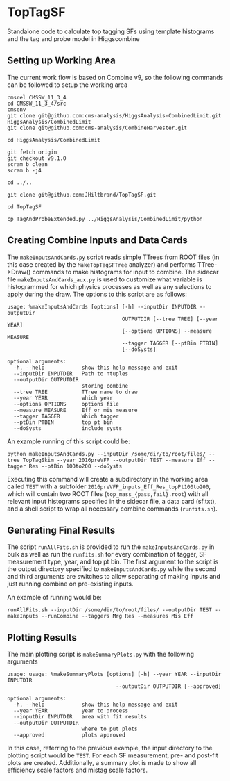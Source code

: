 #  TopTagSF

Standalone code to calculate top tagging SFs using template histograms and the tag and probe model in Higgscombine

## Setting up Working Area

The current work flow is based on Combine v9, so the following commands can be followed to setup the working area

```
cmsrel CMSSW_11_3_4
cd CMSSW_11_3_4/src
cmsenv
git clone git@github.com:cms-analysis/HiggsAnalysis-CombinedLimit.git HiggsAnalysis/CombinedLimit
git clone git@github.com:cms-analysis/CombineHarvester.git

cd HiggsAnalysis/CombinedLimit

git fetch origin
git checkout v9.1.0
scram b clean
scram b -j4

cd ../..

git clone git@github.com:JHiltbrand/TopTagSF.git

cd TopTagSF

cp TagAndProbeExtended.py ../HiggsAnalysis/CombinedLimit/python
```

## Creating Combine Inputs and Data Cards

The `makeInputsAndCards.py` script reads simple TTrees from ROOT files (in this case created by the `MakeTopTagSFTree` analyzer) and performs TTree->Draw() commands to make histograms for input to combine. The sidecar file `makeInputsAndCards_aux.py` is used to customize what variable is histogrammed for which physics processes as well as any selections to apply during the draw. The options to this script are as follows:

```
usage: %makeInputsAndCards [options] [-h] --inputDir INPUTDIR --outputDir
                                     OUTPUTDIR [--tree TREE] [--year YEAR]
                                     [--options OPTIONS] --measure MEASURE
                                     --tagger TAGGER [--ptBin PTBIN]
                                     [--doSysts]

optional arguments:
  -h, --help            show this help message and exit
  --inputDir INPUTDIR   Path to ntuples
  --outputDir OUTPUTDIR
                        storing combine
  --tree TREE           TTree name to draw
  --year YEAR           which year
  --options OPTIONS     options file
  --measure MEASURE     Eff or mis measure
  --tagger TAGGER       Which tagger
  --ptBin PTBIN         top pt bin
  --doSysts             include systs
```

An example running of this script could be:

```
python makeInputsAndCards.py --inputDir /some/dir/to/root/files/ --tree TopTagSkim --year 2016preVFP --outputDir TEST --measure Eff --tagger Res --ptBin 100to200 --doSysts
```

Executing this command will create a subdirectory in the working area called `TEST` with a subfolder `2016preVFP_inputs_Eff_Res_topPt100to200`, which will contain two ROOT files (`top_mass_{pass,fail}.root`) with all relevant input histograms specified in the sidecar file, a data card (sf.txt), and a shell script to wrap all necessary combine commands (`runfits.sh`).

## Generating Final Results

The script `runAllFits.sh` is provided to run the `makeInputsAndCards.py` in bulk as well as run the `runfits.sh` for every combination of tagger, SF measurement type, year, and top pt bin. The first argument to the script is the output directory specified to `makeInputsAndCards.py` while the second and third arguments are switches to allow separating of making inputs and just running combine on pre-existing inputs.

An example of running would be:

``runAllFits.sh --inputDir /some/dir/to/root/files/ --outputDir TEST --makeInputs --runCombine --taggers Mrg Res --measures Mis Eff``

## Plotting Results

The main plotting script is `makeSummaryPlots.py` with the following arguments

```
usage: usage: %makeSummaryPlots [options] [-h] --year YEAR --inputDir INPUTDIR
                                   --outputDir OUTPUTDIR [--approved]

optional arguments:
  -h, --help            show this help message and exit
  --year YEAR           year to process
  --inputDir INPUTDIR   area with fit results
  --outputDir OUTPUTDIR
                        where to put plots
  --approved            plots approved
```
 
In this case, referring to the previous example, the input directory to the plotting script would be `TEST`. For each SF measurement, pre- and post-fit plots are created. Additionally, a summary plot is made to show all efficiency scale factors and mistag scale factors.
